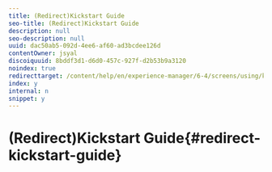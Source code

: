 ```yaml
---
title: (Redirect)Kickstart Guide
seo-title: (Redirect)Kickstart Guide
description: null
seo-description: null
uuid: dac50ab5-092d-4ee6-af60-ad3bcdee126d
contentOwner: jsyal
discoiquuid: 8bddf3d1-d6d0-457c-927f-d2b53b9a3120
noindex: true
redirecttarget: /content/help/en/experience-manager/6-4/screens/using/kickstart-for-aem-screens
index: y
internal: n
snippet: y
---
```


# (Redirect)Kickstart Guide{#redirect-kickstart-guide}

